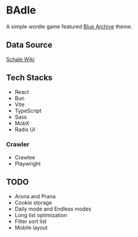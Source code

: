 # BAdle

A simple wordle game featured [Blue Archive](https://www.youtube.com/channel/UCsrnDYrkovQhCCE8kwKcvKQ) theme.

## Data Source

[Schale Wiki](https://schale.gg)

## Tech Stacks

- React
- Bun
- Vite
- TypeScript
- Sass
- MobX
- Radix UI

### Crawler

- Crawlee
- Playwright

## TODO

- Arona and Prana
- Cookie storage
- Daily mode and Endless modes
- Long list optimization
- Filter sort list
- Mobile layout
